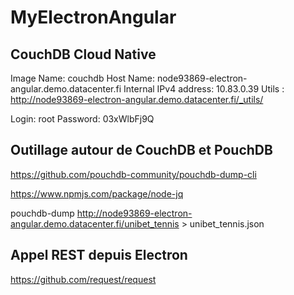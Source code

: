 # MyElectronAngular

## CouchDB Cloud Native

Image Name: couchdb 
Host Name: node93869-electron-angular.demo.datacenter.fi 
Internal IPv4 address: 10.83.0.39
Utils : http://node93869-electron-angular.demo.datacenter.fi/_utils/


Login: root
Password: 03xWlbFj9Q

## Outillage autour de CouchDB et PouchDB

https://github.com/pouchdb-community/pouchdb-dump-cli

https://www.npmjs.com/package/node-jq

pouchdb-dump http://node93869-electron-angular.demo.datacenter.fi/unibet_tennis > unibet_tennis.json

## Appel REST depuis Electron 
https://github.com/request/request






